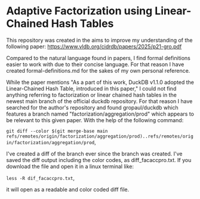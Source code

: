 # Adaptive Factorization using Linear-Chained Hash Tables

This repository was created in the aims to improve my understanding of the following paper: https://www.vldb.org/cidrdb/papers/2025/p21-gro.pdf

Compared to the natural language found in papers, I find formal definitions easier to work with due to their concise language. For that reason I have created formal-definitions.md for the sakes of my own personal reference.

While the paper mentions "As a part of this work, DuckDB v1.1.0 adopted the Linear-Chained Hash Table, introduced in this paper," I could not find anything referring to factorization or linear chained hash tables in the newest main branch of the official duckdb repository. For that reason I have searched for the author's repository and found gropaul/duckdb which features a branch named "factorization/aggregation/prod" which appears to be relevant to this given paper. With the help of the following command:

`git diff --color $(git merge-base main refs/remotes/origin/factorization/aggregation/prod)..refs/remotes/origin/factorization/aggregation/prod`,

I've created a diff of the branch ever since the branch was created. I've saved the diff output including the color codes, as diff_facaccpro.txt. If you download the file and open it in a linux terminal like:

`less -R dif_facaccpro.txt`,

it will open as a readable and color coded diff file.
